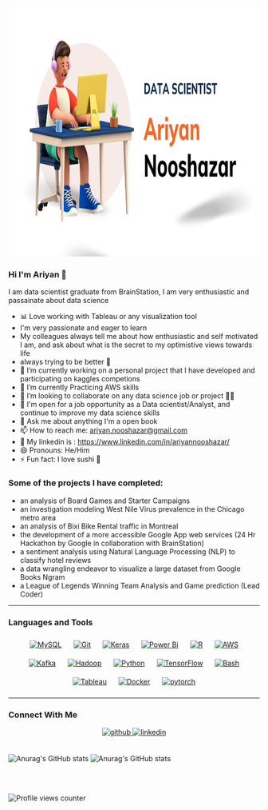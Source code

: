<img src="https://github.com/Arita09/Arita09/blob/main/COVER%201%20(1).png" alt="COVER" width="700" height="500">

### Hi I'm Ariyan 👋
I am data scientist graduate from BrainStation, I am very enthusiastic and passainate about data science
- :bar_chart: Love working with Tableau or any visualization tool
- I'm very passionate and eager to learn
- My colleagues always tell me about how enthusiastic and self motivated I am, and ask about what is the secret to my optimistive views towards life
- always trying to be better 💪 	
- 🔭 I’m currently working on a personal project that I have developed and participating on kaggles competions
- 🌱 I’m currently Practicing AWS skills
- 👯 I’m looking to collaborate on any data science job or project 👨‍🔬
- 🙂 I'm open for a job opportunity as a Data scientist/Analyst, and continue to improve my data science skills
- 💬 Ask me about anything I'm a open book
- 📫 How to reach me: ariyan.nooshazar@gmail.com
- 🔗 My linkedin is : https://www.linkedin.com/in/ariyannooshazar/
- 😄 Pronouns: He/Him
- ⚡ Fun fact: I love sushi 🍣
### Some of the projects I have completed:
- an analysis of Board Games and Starter Campaigns
- an investigation modeling West Nile Virus prevalence in the Chicago metro area
- an analysis of Bixi Bike Rental traffic in Montreal
- the development of a more accessible Google App web services (24 Hr Hackathon by Google in collaboration with BrainStation) 
- a sentiment analysis using Natural Language Processing (NLP) to classify hotel reviews
- a data wrangling endeavor to visualize a large dataset from Google Books Ngram
- a League of Legends Winning Team Analysis and Game prediction (Lead Coder)

---

### Languages and Tools  
<div align="center">  
<a href="https://www.mysql.com/" target="_blank"><img style="margin: 10px" src="https://profilinator.rishav.dev/skills-assets/mysql-original-wordmark.svg" alt="MySQL" height="50" /></a>  
<a href="https://github.com/" target="_blank"><img style="margin: 10px" src="https://profilinator.rishav.dev/skills-assets/git-scm-icon.svg" alt="Git" height="50" /></a>  
<a href="https://keras.io/" target="_blank"><img style="margin: 10px" src="https://profilinator.rishav.dev/skills-assets/keras.png" alt="Keras" height="50" /></a>  
<a href="https://powerbi.microsoft.com/en-us/" target="_blank"><img style="margin: 10px" src="https://profilinator.rishav.dev/skills-assets/powerbi.png" alt="Power Bi" height="50" /></a>  
<a href="https://www.r-project.org/" target="_blank"><img style="margin: 10px" src="https://profilinator.rishav.dev/skills-assets/r.svg" alt="R" height="50" /></a>  
<a href="https://aws.amazon.com/" target="_blank"><img style="margin: 10px" src="https://profilinator.rishav.dev/skills-assets/amazonwebservices-original-wordmark.svg" alt="AWS" height="50" /></a>  
<a href="https://kafka.apache.org/" target="_blank"><img style="margin: 10px" src="https://profilinator.rishav.dev/skills-assets/apache_kafka-icon.svg" alt="Kafka" height="50" /></a>  
<a href="https://hadoop.apache.org/" target="_blank"><img style="margin: 10px" src="https://profilinator.rishav.dev/skills-assets/apache_hadoop-icon.svg" alt="Hadoop" height="50" /></a>  
<a href="https://www.python.org/" target="_blank"><img style="margin: 10px" src="https://profilinator.rishav.dev/skills-assets/python-original.svg" alt="Python" height="50" /></a>  
<a href="https://www.tensorflow.org/" target="_blank"><img style="margin: 10px" src="https://profilinator.rishav.dev/skills-assets/tensorflow-icon.svg" alt="TensorFlow" height="50" /></a>  
<a href="https://www.gnu.org/software/bash/" target="_blank"><img style="margin: 10px" src="https://profilinator.rishav.dev/skills-assets/gnu_bash-icon.svg" alt="Bash" height="50" /></a>  
<a href="https://www.tableau.com/" target="_blank"><img style="margin: 10px" src="https://profilinator.rishav.dev/skills-assets/tableau.svg" alt="Tableau" height="50" /></a>  
<a href="https://www.docker.com/" target="_blank"><img style="margin: 10px" src="https://profilinator.rishav.dev/skills-assets/docker-original-wordmark.svg" alt="Docker" height="50" /></a>  
<a href="https://pytorch.org/" target="_blank"><img style="margin: 10px" src="https://profilinator.rishav.dev/skills-assets/pytorch-icon.svg" alt="pytorch" height="50" /></a>  
</div>  


---
### Connect With Me  
<div align="center">
<a href="https://github.com/https://github.com/Arita09" target="_blank">
<img src=https://img.shields.io/badge/github-%2324292e.svg?&style=for-the-badge&logo=github&logoColor=white alt=github style="margin-bottom: 5px;" />
</a>
<a href="https://linkedin.com/in/https://www.linkedin.com/in/ariyannooshazar/" target="_blank">
<img src=https://img.shields.io/badge/linkedin-%231E77B5.svg?&style=for-the-badge&logo=linkedin&logoColor=white alt=linkedin style="margin-bottom: 5px;" />
</a>  
</div>  
  


<br/>

![Anurag's GitHub stats](https://github-readme-stats.vercel.app/api?username=Arita09&theme=aura_dark&show_icons=true)
![Anurag's GitHub stats](https://github-readme-stats.vercel.app/api/top-langs/?username=Arita09&theme=aura_dark&show_icons=true)

<br/>
<br/> 


![Profile views counter](https://komarev.com/ghpvc/?username=Arita09&&style=flat-square)  

